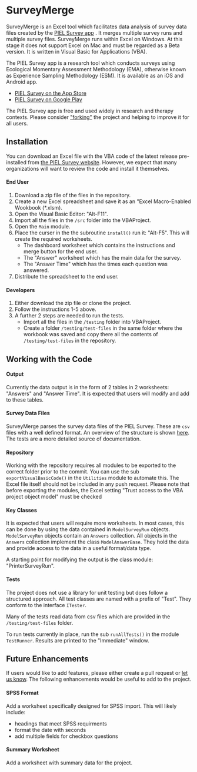 # SurveyMerge
SurveyMerge is an Excel tool which facilitates data analysis of survey data files created by the [PIEL Survey app](http://pielsurvey.org) . It merges multiple survey runs and multiple survey files. SurveyMerge runs within Excel on Windows. At this stage it does not support Excel on Mac and must be regarded as a Beta version. It is written in Visual Basic for Applications (VBA).

The PIEL Survey app is a research tool which conducts surveys using Ecological Momentary Assessment Methodology (EMA), otherwise known as Experience Sampling Methodology (ESM). It is available as an iOS and Android app.

- [PIEL Survey on the App Store](https://itunes.apple.com/au/app/piel-survey/id1257313392?mt=8)
- [PIEL Survey on Google Play](https://play.google.com/store/apps/details?id=au.com.bluejay.pielsurvey)

The PIEL Survey app is free and used widely in research and therapy contexts. Please consider ["forking"](https://help.github.com/en/articles/fork-a-repo) the project and helping to improve it for all users.

## Installation
You can download an Excel file with the VBA code of the latest release pre-installed from [the PIEL Survey website](http://pielsurvey.org/download/surveymerge). However, we expect that many organizations will want to review the code and install it themselves.

#### End User
1. Download a zip file of the files in  the repository.
2. Create a new Excel spreadsheet and save it as an "Excel Macro-Enabled Wookbook (*.xlsm).
3. Open the Visual Basic Editor: "Alt-F11".
3. Import all the files in the `/src` folder into the VBAProject.
4. Open the `Main` module.
5. Place the curser in the the subroutine `install()` run it: "Alt-F5". This will create the required worksheets.
   - The dashboard worksheet which contains the instructions and merge button for the end user.
   - The "Answer" worksheet which has the main data for the survey.
   - The "Answer Time" which has the times each question was answered.
6. Distribute the spreadsheet to the end user.

#### Developers
1. Either download the zip file or clone the project.
2. Follow the instructions 1-5 above.
3. A further 2 steps are needed to run the tests.
   - Import all the files in the `/testing` folder into VBAProject.
   - Create a folder `/testing/test-files` in the same folder where the workbook was saved and copy there all the contents of `/testing/test-files` in the repository.

## Working with the Code

#### Output
Currently the data output is in the form of 2 tables in 2 worksheets: "Answers" and "Answer Time". It is expected that users will modify and add to these tables.

#### Survey Data Files
SurveyMerge parses the survey data files of the PIEL Survey. These are `csv` files with a well defined format. An overview of the structure is shown [here](https://pielsurvey.org/instructions/export-results/). The tests are a more detailed source of documentation.

#### Repository
Working with the repository requires all modules to be exported to the correct folder prior to the commit. You can use the sub `exportVisualBasicCode()` in the `Utilities` module to automate this. The Excel file itself should not be included in any push request. Please note that before exporting the modules, the Excel setting "Trust access to the VBA project object model" must be checked

#### Key Classes
It is expected that users will require more worksheets. In most cases, this can be done by using the data contained in `ModelSurveyRun` objects. `ModelSurveyRun` objects contain an `Answers` collection. All objects in the `Answers` collection implement the class `ModelAnswerBase`. They  hold the data and provide access to the data in a useful format/data type.

A starting point for modifying the output is the class module: "PrinterSurveyRun".

#### Tests
The project does not use a library for unit testing but does follow a structured approach.  All test classes are named with a prefix of "Test". They conform to the interface `ITester`.

Many of the tests read data from csv files which are provided in the `/testing/test-files` folder.

To run tests currently in place, run the sub `runAllTests()` in the module `TestRunner`. Results are printed to the "Immediate" window.

## Future Enhancements
If users would like to add features, please either create a pull request or [let us know](https://pielsurvey.org/contact/). The following enhancements would be useful to add to the project.

#### SPSS Format
Add a worksheet specifically designed for SPSS import. This will likely include:
- headings that meet SPSS requirments
- format the date with seconds
- add multiple fields for checkbox questions

#### Summary Worksheet
Add a worksheet with summary data for the project.
